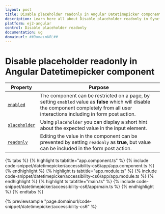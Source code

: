```yaml
---
layout: post
title: Disable placeholder readonly in Angular Datetimepicker component | Syncfusion
description: Learn here all about Disable placeholder readonly in Syncfusion Angular Datetimepicker component of Syncfusion Essential JS 2 and more.
platform: ej2-angular
control: Disable placeholder readonly 
documentation: ug
domainurl: ##DomainURL##
---
```


# Disable placeholder readonly in Angular Datetimepicker component

Property | Purpose
-----|-----
 [`enabled`](https://ej2.syncfusion.com/angular/documentation/api/datetimepicker#enabled) | The component can be restricted on a page, by setting `enabled` value as **false** which will disable the component completely from all user interactions including in form post action.
[`placeholder`](https://ej2.syncfusion.com/angular/documentation/api/datetimepicker#placeholder) | Using `placeholder` you can display a short hint about the expected value in the input element.
[`readonly`](https://ej2.syncfusion.com/angular/documentation/api/datetimepicker#readonly)       | Editing the value in the component can be prevented by setting `readonly` as **true**, but value can be included in the form post action.

{% tabs %}
{% highlight ts tabtitle="app.component.ts" %}
{% include code-snippet/datetimepicker/accessibility-cs6/app/app.component.ts %}
{% endhighlight %}
{% highlight ts tabtitle="app.module.ts" %}
{% include code-snippet/datetimepicker/accessibility-cs6/app/app.module.ts %}
{% endhighlight %}
{% highlight ts tabtitle="main.ts" %}
{% include code-snippet/datetimepicker/accessibility-cs6/app/main.ts %}
{% endhighlight %}
{% endtabs %}
  
{% previewsample "page.domainurl/code-snippet/datetimepicker/accessibility-cs6" %}
